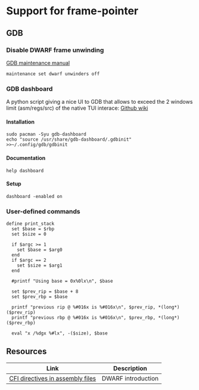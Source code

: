 # Support for frame-pointer

## GDB
### Disable DWARF frame unwinding
[GDB maintenance manual](https://sourceware.org/gdb/onlinedocs/gdb/Maintenance-Commands.html)
```
maintenance set dwarf unwinders off
```

### GDB dashboard
A python script giving a nice UI to GDB that allows to exceed the 2 windows
limit (asm/regs/src) of the native TUI interace: [Github wiki](https://github.com/cyrus-and/gdb-dashboard/wiki)

#### Installation
```
sudo pacman -Syu gdb-dashboard
echo "source /usr/share/gdb-dashboard/.gdbinit" >>~/.config/gdb/gdbinit
```

#### Documentation
```
help dashboard
```

#### Setup
```
dashboard -enabled on
```

### User-defined commands

```
define print_stack
  set $base = $rbp
  set $size = 0

  if $argc >= 1
    set $base = $arg0
  end
  if $argc == 2
    set $size = $arg1
  end

  #printf "Using base = 0x%0lx\n", $base

  set $prev_rip = $base + 8
  set $prev_rbp = $base

  printf "previous rip @ %#016x is %#016x\n", $prev_rip, *(long*)($prev_rip)
  printf "previous rbp @ %#016x is %#016x\n", $prev_rbp, *(long*)($prev_rbp)

  eval "x /%dgx %#lx", -($size), $base
```

## Resources
| Link | Description |
| --- | --- |
| [CFI directives in assembly files](https://www.imperialviolet.org/2017/01/18/cfi.html) | DWARF introduction |
